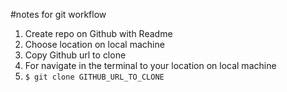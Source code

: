 #notes for git workflow

1. Create repo on Github with Readme
2. Choose location on local machine
3. Copy Github url to clone
4. For navigate in the terminal to your location on local machine 
5. `$ git clone GITHUB_URL_TO_CLONE`